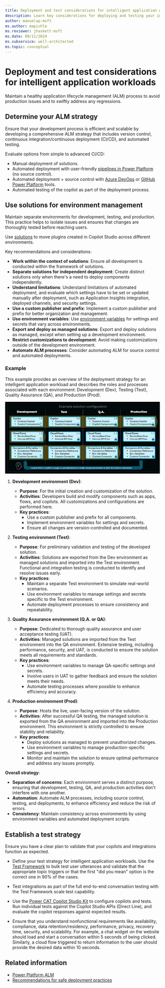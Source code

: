 ```yaml
---
title: Deployment and test considerations for intelligent application workloads
description: Learn key considerations for deploying and testing your intelligent application workloads.
author: manuelap-msft
ms.author: mapichle
ms.reviewer: jhaskett-msft
ms.date: 09/11/2024
ms.subservice: well-architected
ms.topic: conceptual
---
```


# Deployment and test considerations for intelligent application workloads

Maintain a healthy application lifecycle management (ALM) process to avoid production issues and to swiftly address any regressions.

## Determine your ALM strategy

Ensure that your development process is efficient and scalable by developing a comprehensive ALM strategy that includes version control, continuous integration/continuous deployment (CI/CD), and automated testing.

Evaluate options from simple to advanced CI/CD:

- Manual deployment of solutions.
- Automated deployment with user-friendly [pipelines in Power Platform](/power-platform/alm/pipelines) (no source control).
- Automated deployment + source control with [Azure DevOps](/power-platform/alm/devops-build-tools) or [GitHub Power Platform](/power-platform/alm/devops-github-actions) tools.
- Automated testing of the copilot as part of the deployment process.

## Use solutions for environment management

Maintain separate environments for development, testing, and production. This practice helps to isolate issues and ensures that changes are thoroughly tested before reaching users.

Use [solutions](../../alm/solution-concepts-alm.md) to move plugins created in Copilot Studio across different environments.

Key recommendations and considerations:

- **Work within the context of solutions**: Ensure all development is conducted within the framework of solutions.
- **Separate solutions for independent deployment**: Create distinct solutions only when there's a need to deploy components independently.
- **Understand limitations**: Understand limitations of automated deployment, and evaluate which settings have to be set or updated manually after deployment, such as Application Insights integration, deployed channels, and security settings.
- **Use a custom publisher and prefix**: Implement a custom publisher and prefix for better organization and management.
- **Use environment variables**: Use [environment variables](/power-apps/maker/data-platform/environmentvariables) for settings and secrets that vary across environments.
- **Export and deploy as managed solutions**: Export and deploy solutions as managed, except when setting up a development environment.
- **Restrict customizations to development**: Avoid making customizations outside of the development environment.
- **Automate ALM processes**: Consider automating ALM for source control and automated deployments.

### Example

This example provides an overview of the deployment strategy for an intelligent application workload and describes the roles and processes associated with each environment: Development (Dev), Testing (Test), Quality Assurance (QA), and Production (Prod).

![Example solution configuration](media/solutionconfig.png)

1. **Development environment (Dev)**:
   - **Purpose**: For the initial creation and customization of the solution.
   - **Activities**: Developers build and modify components such as apps, flows, and copilots. All customizations and configurations are performed here.
   - **Key practices**:
     - Use a custom publisher and prefix for all components.
     - Implement environment variables for settings and secrets.
     - Ensure all changes are version-controlled and documented.

2. **Testing environment (Test)**:
   - **Purpose**: For preliminary validation and testing of the developed solution.
   - **Activities**: Solutions are exported from the Dev environment as managed solutions and imported into the Test environment. Functional and integration testing is conducted to identify and resolve issues early.
   - **Key practices**:
     - Maintain a separate Test environment to simulate real-world scenarios.
     - Use environment variables to manage settings and secrets specific to the Test environment.
     - Automate deployment processes to ensure consistency and repeatability.

3. **Quality Assurance environment (Q.A. or QA)**:
   - **Purpose**: Dedicated to thorough quality assurance and user acceptance testing (UAT).
   - **Activities**: Managed solutions are imported from the Test environment into the QA environment. Extensive testing, including performance, security, and UAT, is conducted to ensure the solution meets all requirements and standards.
   - **Key practices**:
     - Use environment variables to manage QA-specific settings and secrets.
     - Involve users in UAT to gather feedback and ensure the solution meets their needs.
     - Automate testing processes where possible to enhance efficiency and accuracy.

4. **Production environment (Prod)**:
   - **Purpose**: Hosts the live, user-facing version of the solution.
   - **Activities**: After successful QA testing, the managed solution is exported from the QA environment and imported into the Production environment. This environment is strictly controlled to ensure stability and reliability.
   - **Key practices**:
     - Deploy solutions as managed to prevent unauthorized changes.
     - Use environment variables to manage production-specific settings and secrets.
     - Monitor and maintain the solution to ensure optimal performance and address any issues promptly.

**Overall strategy**:

- **Separation of concerns**: Each environment serves a distinct purpose, ensuring that development, testing, QA, and production activities don't interfere with one another.
- **Automation**: Automate ALM processes, including source control, testing, and deployments, to enhance efficiency and reduce the risk of errors.
- **Consistency**: Maintain consistency across environments by using environment variables and automated deployment scripts.

## Establish a test strategy

Ensure you have a clear plan to validate that your copilots and integrations function as expected.

- Define your test strategy for intelligent application workloads. Use the [Test Framework](https://aka.ms/PVASamples/PVATestFramework) to bulk test user utterances and validate that the appropriate topic triggers or that the first "did you mean" option is the correct one in 90% of the cases.

- Test integrations as part of the full end-to-end conversation testing with the Test Framework scale test capability.

- Use the [Power CAT Copilot Studio Kit](https://github.com/microsoft/Power-CAT-Copilot-Studio-Kit) to configure copilots and tests. Run individual tests against the Copilot Studio APIs (Direct Line), and evaluate the copilot responses against expected results.

- Ensure that you understand nonfunctional requirements like availability, compliance, data retention/residency, performance, privacy, recovery time, security, and scalability. For example, a chat widget on the website should load and start a conversation within 5 seconds of being clicked. Similarly, a cloud flow triggered to return information to the user should provide the desired data within 10 seconds.

## Related information

- [Power Platform ALM](/power-platform/alm/)
- [Recommendations for safe deployment practices](../operational-excellence/safe-deployments.md)
